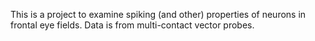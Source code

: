 This is a project to examine spiking (and other) properties of neurons in frontal eye fields. Data is from multi-contact vector probes.